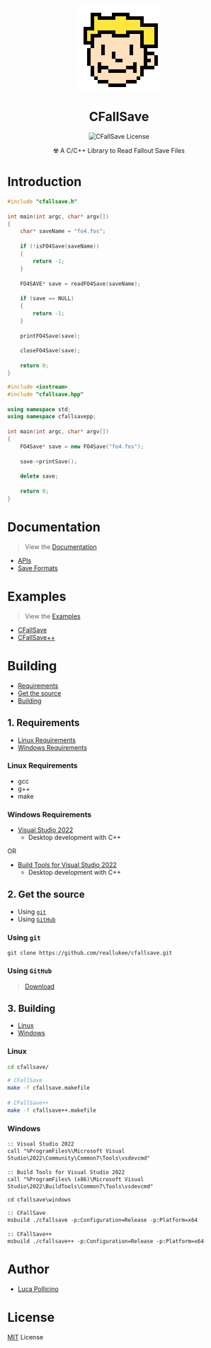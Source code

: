 <div align="center">

![Logo 192x192](./assets/logo_192x192.gif)

# CFallSave

![CFallSave License](https://img.shields.io/github/license/reallukee/cfallsave?style=flat&label=License)

☢️ A C/C++ Library to Read Fallout Save Files

</div>



# Introduction

```c
#include "cfallsave.h"

int main(int argc, char* argv[])
{
    char* saveName = "fo4.fos";

    if (!isFO4Save(saveName))
    {
        return -1;
    }

    FO4SAVE* save = readFO4Save(saveName);

    if (save == NULL)
    {
        return -1;
    }

    printFO4Save(save);

    closeFO4Save(save);

    return 0;
}
```

```cpp
#include <iostream>
#include "cfallsave.hpp"

using namespace std;
using namespace cfallsavepp;

int main(int argc, char* argv[])
{
    FO4Save* save = new FO4Save("fo4.fos");

    save->printSave();

    delete save;

    return 0;
}
```



# Documentation

> View the [Documentation](./DOCS.md)

* [APIs](./DOCS.md#apis)
* [Save Formats](./DOCS.md#save-formats)



# Examples

> View the [Examples](./EXAMPLES.md)

* [CFallSave](./EXAMPLES.md#cfallsave)
* [CFallSave++](./EXAMPLES.md#cfallsave-1)



# Building

* [Requirements](#1-requirements)
* [Get the source](#2-get-the-source)
* [Building](#3-building)



## 1. Requirements

- [Linux Requirements](#linux-requirements)
- [Windows Requirements](#windows-requirements)



### Linux Requirements

* gcc
* g++
* make

### Windows Requirements

* [Visual Studio 2022]()
    * Desktop development with C++

OR

* [Build Tools for Visual Studio 2022]()
    * Desktop development with C++



## 2. Get the source

* Using [`git`](#using-git)
* Using [`GitHub`](#using-github)

### Using `git`

```git
git clone https://github.com/reallukee/cfallsave.git
```

### Using `GitHub`

> [Download](https://github.com/reallukee/cfallsave/archive/refs/heads/main.zip)



## 3. Building

* [Linux](#linux)
* [Windows](#windows)



### Linux

```bash
cd cfallsave/
```

```bash
# CFallSave
make -f cfallsave.makefile

# CFallSave++
make -f cfallsave++.makefile
```

### Windows

```batch
:: Visual Studio 2022
call "%ProgramFiles%\Microsoft Visual Studio\2022\Community\Common7\Tools\vsdevcmd"

:: Build Tools for Visual Studio 2022
call "%ProgramFiles% (x86)\Microsoft Visual Studio\2022\BuildTools\Common7\Tools\vsdevcmd"
```

```batch
cd cfallsave\windows
```

```batch
:: CFallSave
msbuild ./cfallsave -p:Configuration=Release -p:Platform=x64

:: CFallSave++
msbuild ./cfallsave++ -p:Configuration=Release -p:Platform=x64
```



# Author

* [Luca Pollicino](https://github.com/reallukee)



# License

[MIT](./LICENSE) License
